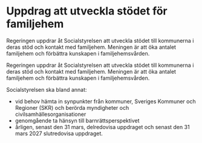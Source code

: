 # Uppdrag att utveckla stödet för familjehem

Regeringen uppdrar åt Socialstyrelsen att utveckla stödet till kommunerna i deras stöd och kontakt med familjehem. Meningen är att öka antalet familjehem och förbättra kunskapen i familjehemsvården.

Regeringen uppdrar åt Socialstyrelsen att utveckla stödet till kommunerna i deras stöd och kontakt med familjehem. Meningen är att öka antalet familjehem och förbättra kunskapen i familjehemsvården.

Socialstyrelsen ska bland annat:

* vid behov hämta in synpunkter från kommuner, Sveriges Kommuner och Regioner (SKR) och berörda myndigheter och civilsamhällesorganisationer
* genomgående ta hänsyn till barnrättsperspektivet
* årligen, senast den 31 mars, delredovisa uppdraget och senast den 31 mars 2027 slutredovisa uppdraget.
